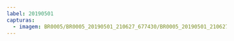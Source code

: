 ```yaml
---
label: 20190501
capturas:
  - imagem: BR0005/BR0005_20190501_210627_677430/BR0005_20190501_210627_677430_stack_1_meteors.jpg
---
```

